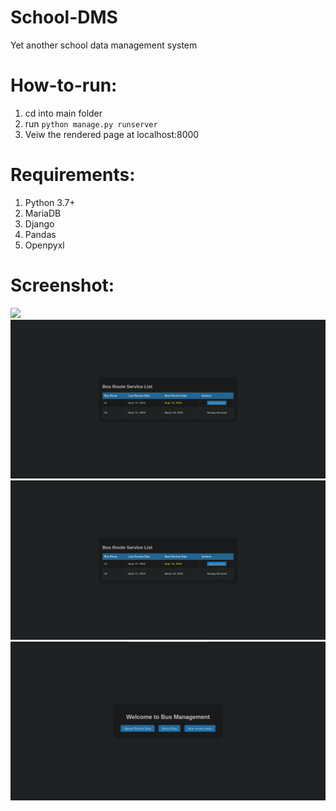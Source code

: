 # School-DMS
Yet another school data management system

# How-to-run:
1. cd into main folder
2. run `python manage.py runserver`
3. Veiw the rendered page at localhost:8000

# Requirements:
1. Python 3.7+
2. MariaDB
3. Django
4. Pandas
5. Openpyxl

# Screenshot:
![](https://github.com/STRTSNM/School-DMS/blob/main/scrnsht.png)
![](https://github.com/STRTSNM/School-DMS/blob/main/scrnsht1.png)
![](https://github.com/STRTSNM/School-DMS/blob/main/scrnsht2.png)
![](https://github.com/STRTSNM/School-DMS/blob/main/scrnsht3.png)


   
